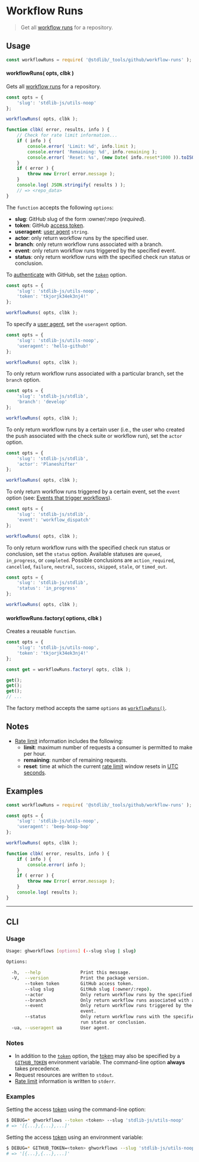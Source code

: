 <!--

@license Apache-2.0

Copyright (c) 2021 The Stdlib Authors.

Licensed under the Apache License, Version 2.0 (the "License");
you may not use this file except in compliance with the License.
You may obtain a copy of the License at

   http://www.apache.org/licenses/LICENSE-2.0

Unless required by applicable law or agreed to in writing, software
distributed under the License is distributed on an "AS IS" BASIS,
WITHOUT WARRANTIES OR CONDITIONS OF ANY KIND, either express or implied.
See the License for the specific language governing permissions and
limitations under the License.

-->

# Workflow Runs

> Get all [workflow runs][github-workflow-runs] for a repository.

<!-- Section to include introductory text. Make sure to keep an empty line after the intro `section` element and another before the `/section` close. -->

<section class="intro">

</section>

<!-- /.intro -->

<!-- Package usage documentation. -->

<section class="usage">

## Usage

```javascript
const workflowRuns = require( '@stdlib/_tools/github/workflow-runs' );
```

<a name="workflow-runs"></a>

#### workflowRuns( opts, clbk )

Gets all [workflow runs][github-workflow-runs] for a repository.

<!-- run-disable -->

```javascript
const opts = {
    'slug': 'stdlib-js/utils-noop'
};

workflowRuns( opts, clbk );

function clbk( error, results, info ) {
    // Check for rate limit information...
    if ( info ) {
        console.error( 'Limit: %d', info.limit );
        console.error( 'Remaining: %d', info.remaining );
        console.error( 'Reset: %s', (new Date( info.reset*1000 )).toISOString() );
    }
    if ( error ) {
        throw new Error( error.message );
    }
    console.log( JSON.stringify( results ) );
    // => <repo_data>
}
```

The `function` accepts the following `options`:

-   **slug**: GitHub slug of the form :owner/:repo (_required_).
-   **token**: GitHub [access token][github-token].
-   **useragent**: [user agent][github-user-agent] `string`.
-   **actor**: only return workflow runs by the specified user.
-   **branch**: only return workflow runs associated with a branch.
-   **event**: only return workflow runs triggered by the specified event.
-   **status**: only return workflow runs with the specified check run status or conclusion.

To [authenticate][github-oauth2] with GitHub, set the [`token`][github-token] option.

<!-- run-disable -->

```javascript
const opts = {
    'slug': 'stdlib-js/utils-noop',
    'token': 'tkjorjk34ek3nj4!'
};

workflowRuns( opts, clbk );
```

To specify a [user agent][github-user-agent], set the `useragent` option.

<!-- run-disable -->

```javascript
const opts = {
    'slug': 'stdlib-js/utils-noop',
    'useragent': 'hello-github!'
};

workflowRuns( opts, clbk );
```

To only return workflow runs associated with a particular branch, set the `branch` option.

<!-- run-disable -->

```javascript
const opts = {
    'slug': 'stdlib-js/stdlib',
    'branch': 'develop'
};

workflowRuns( opts, clbk );
```

To only return workflow runs by a certain user (i.e., the user who created the push associated with the check suite or workflow run), set the `actor` option. 

<!-- run-disable -->

```javascript
const opts = {
    'slug': 'stdlib-js/stdlib',
    'actor': 'Planeshifter'
};

workflowRuns( opts, clbk );
```

To only return workflow runs triggered by a certain event, set the `event` option (see: [Events that trigger workflows][github-workflow-triggering-events]).

<!-- run-disable -->

```javascript
const opts = {
    'slug': 'stdlib-js/stdlib',
    'event': 'workflow_dispatch'
};

workflowRuns( opts, clbk );
```

To only return workflow runs with the specified check run status or conclusion, set the `status` option. Available statuses are `queued`, `in_progress`, or `completed`. Possible conclusions are `action_required`, `cancelled`, `failure`, `neutral`, `success`, `skipped`, `stale`, or `timed_out`.

<!-- run-disable -->

```javascript
const opts = {
    'slug': 'stdlib-js/stdlib',
    'status': 'in_progress'
};

workflowRuns( opts, clbk );
```

#### workflowRuns.factory( options, clbk )

Creates a reusable `function`.

<!-- run-disable -->

```javascript
const opts = {
    'slug': 'stdlib-js/utils-noop',
    'token': 'tkjorjk34ek3nj4!'
};

const get = workflowRuns.factory( opts, clbk );

get();
get();
get();
// ...
```

The factory method accepts the same `options` as [`workflowRuns()`](#workflow-runs).

</section>

<!-- /.usage -->

<!-- Package usage notes. Make sure to keep an empty line after the `section` element and another before the `/section` close. -->

<section class="notes">

## Notes

-   [Rate limit][github-rate-limit] information includes the following:
    -   **limit**: maximum number of requests a consumer is permitted to make per hour.
    -   **remaining**: number of remaining requests.
    -   **reset**: time at which the current [rate limit][github-rate-limit] window resets in [UTC seconds][unix-time].

</section>

<!-- /.notes -->

<!-- Package usage examples. -->

<section class="examples">

## Examples

```javascript
const workflowRuns = require( '@stdlib/_tools/github/workflow-runs' );

const opts = {
    'slug': 'stdlib-js/utils-noop',
    'useragent': 'beep-boop-bop'
};

workflowRuns( opts, clbk );

function clbk( error, results, info ) {
    if ( info ) {
        console.error( info );
    }
    if ( error ) {
        throw new Error( error.message );
    }
    console.log( results );
}
```

</section>

<!-- /.examples -->

<!-- Section for describing a command-line interface. -->

* * *

<section class="cli">

## CLI

<!-- CLI usage documentation. -->

<section class="usage">

### Usage

```bash
Usage: ghworkflows [options] (--slug slug | slug)

Options:

  -h,  --help               Print this message.
  -V,  --version            Print the package version.
       --token token        GitHub access token.
       --slug slug          GitHub slug (:owner/:repo).
       --actor              Only return workflow runs by the specified user
       --branch             Only return workflow runs associated with a branch
       --event              Only return workflow runs triggered by the specified
                            event.
       --status             Only return workflow runs with the specified check
                            run status or conclusion.
  -ua, --useragent ua       User agent.
```

</section>

<!-- /.usage -->

<!-- CLI usage notes. Make sure to keep an empty line after the `section` element and another before the `/section` close. -->

<section class="notes">

### Notes

-   In addition to the [`token`][github-token] option, the [token][github-token] may also be specified by a [`GITHUB_TOKEN`][github-token] environment variable. The command-line option **always** takes precedence.
-   Request resources are written to `stdout`.
-   [Rate limit][github-rate-limit] information is written to `stderr`.

</section>

<!-- /.notes -->

<!-- CLI usage examples. -->

<section class="examples">

### Examples

Setting the access [token][github-token] using the command-line option:

<!-- run-disable -->

```bash
$ DEBUG=* ghworkflows --token <token> --slug 'stdlib-js/utils-noop'
# => '[{...},{...},...]'
```

Setting the access [token][github-token] using an environment variable:

<!-- run-disable -->

```bash
$ DEBUG=* GITHUB_TOKEN=<token> ghworkflows --slug 'stdlib-js/utils-noop'
# => '[{...},{...},...]'
```

</section>

<!-- /.examples -->

</section>

<!-- /.cli -->

<!-- Section to include cited references. If references are included, add a horizontal rule *before* the section. Make sure to keep an empty line after the `section` element and another before the `/section` close. -->

<section class="references">

</section>

<!-- /.references -->

<!-- Section for related `stdlib` packages. Do not manually edit this section, as it is automatically populated. -->

<section class="related">

</section>

<!-- /.related -->

<!-- Section for all links. Make sure to keep an empty line after the `section` element and another before the `/section` close. -->

<section class="links">

[unix-time]: https://en.wikipedia.org/wiki/Unix_time

[github-workflow-runs]: https://docs.github.com/en/rest/reference/actions#list-workflow-runs-for-a-repository

[github-workflow-triggering-events]: https://docs.github.com/en/actions/reference/events-that-trigger-workflows

[github-token]: https://github.com/settings/tokens/new

[github-oauth2]: https://developer.github.com/v3/#oauth2-token-sent-in-a-header

[github-user-agent]: https://developer.github.com/v3/#user-agent-required

[github-rate-limit]: https://developer.github.com/v3/rate_limit/

</section>

<!-- /.links -->
